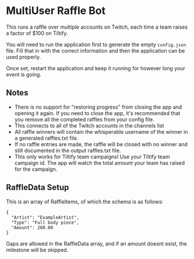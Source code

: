 # MultiUser Raffle Bot

This runs a raffle over multiple accounts on Twitch, each time a team raises a factor of $100 on Tiltify.

You will need to run the application first to generate the empty `config.json` file. Fill that in with the correct information and then the application can be used properly.

Once set, restart the application and keep it running for however long your event is going. 

## Notes

* There is no support for "restoring progress" from closing the app and opening it again. If you need to close the app, it's recommended that you remove all the completed raffles from your config file.
* This connects to all of the Twitch accounts in the channels list
* All raffle winners will contain the whisperable username of the winner in a generated raffles.txt file.
* If no raffle entries are made, the raffle will be closed with no winner and still documented in the output raffles.txt file.
* This only works for Tiltify team campaigns! Use your Tiltify team campaign id. The app will watch the total amount your team has raised for the campaign. 

## RaffleData Setup

This is an array of RaffleItems, of which the schema is as follows:

```
{
  "Artist": "ExampleArtist",
  "Type": "Full body piece",
  "Amount": 200.00
}
```

Gaps are allowed in the RaffleData array, and if an amount doesnt exist, the milestone will be skipped.
